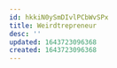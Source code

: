 ```yaml
---
id: hkkiN0ySmDIvlPCbWvSPx
title: Weirdtrepreneur
desc: ''
updated: 1643723096368
created: 1643723096368
---
```


